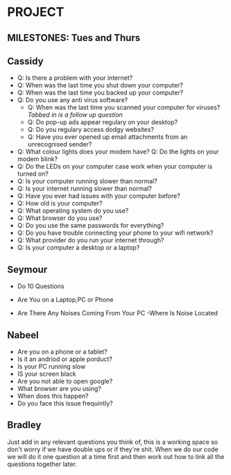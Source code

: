# PROJECT



## MILESTONES: Tues and Thurs


## Cassidy

- Q: Is there a problem with your internet?
- Q: When was the last time you shut down your computer?
- Q: When was the last time you backed up your computer?
- Q: Do you use any anti virus software?
	- Q: When was the last time you scanned your computer for viruses?	*Tabbed in is a follow up question*
	- Q: Do pop-up ads appear regulary on your desktop?
	- Q: Do you regulary access dodgy websites?
	- Q: Have you ever opened up email attachments from an unrecognised sender?
- Q: What colour lights does your modem have?
	Q: Do the lights on your modem blink?
- Q: Do the LEDs on your computer case work when your computer is turned on?
- Q: Is your computer running slower than normal?
- Q: Is your internet running slower than normal?
- Q: Have you ever had issues with your computer before?
- Q: How old is your computer?
- Q: What operating system do you use?
- Q: What browser do you use?
- Q: Do you use the same passwords for everything?
- Q: Do you have trouble connecting your phone to your wifi network?
- Q: What provider do you run your internet through?
- Q: Is your computer a desktop or a laptop?










## Seymour 
- Do 10 Questions 

- Are You on a Laptop,PC or Phone
- Are There Any Noises Coming From Your PC
	-Where Is Noise Located 




## Nabeel

- Are you on a phone or a tablet?
- Is it an andriod or apple porduct?
- Is your PC running slow
- IS your screen black
- Are you not able to open google?
- What browser are you using?
- When does this happen?
- Do you face this issue frequintly? 
 

 ## Bradley

 Just add in any relevant questions you think of, this is a working space so don't worry if we have double ups or if they're shit. When we do our
 code we will do it one question at a time first and then work out how to link all the questions together later. 